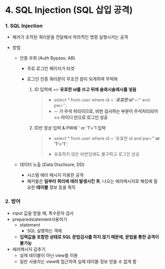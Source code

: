 # 4. SQL Injection (SQL 삽입 공격)



### 1. SQL Injection

* 해커가 조작된 쿼리문을 전달해서 악의적인 명령 실행시키는 공격

* 방법

  * 인증 우회 (Auth Bypass; AB)

    * 주로 로그인 페이지가 타겟

    * 로그인 인증 쿼리문이 무조건 참이 되게하여 무력화

      1. ID 입력에 => **유효한 id를 쓰고 뒤에 슬래시슬래시를 넣음**

         >* select * from user where id = '***유효한 id'--'***' and pw='';
         >* **-- 가 주석 처리이므로, 비번 검사하는 부분이 주석처리되어 => 아이디 만으로 로그인 성공**
         
      2. ID만 정상 입력 & PW에 ' or '1'='1 입력
      
         >* select * from user where id = '유효한 id and pw='**' or '1'='1**';
         >
         >* 유효하지 않은 비번임에도 불구하고 로그인 성공
    
  * 데이터 노출 (Data Disclisure; DD)
  
    * 시스템 에러 메시지 이용한 공격
    * 해커들은 **일부러 쿼리에 에러 발생시킨 후**, 나오는 에러메시지로 해킹에 필요한 **테이블** 정보 등을 획득



### 2. 방어

* input 값을 받을 때, 특수문자 검사
* preparedstatement사용하기
  * statement
    * SQL 실행하는 객체
  * **입력값을 포함한 상태로 SQL 문법검사를 하지 않기 때문에, 문법을 통한 공격이 불가능**
* 에러메시지 감추기
  * 실제 테이블이 아닌 view를 이용
  * 일반 사용자는 view에 접근하여 실제 테이블 정보 얻을 수 없게 함